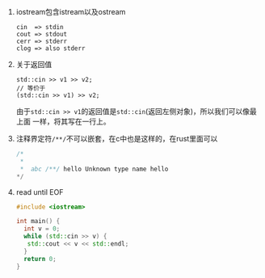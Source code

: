 1. iostream包含istream以及ostream

   ```
   cin  => stdin
   cout => stdout
   cerr => stderr
   clog => also stderr
   ```

2. 关于返回值
 
   ```
   std::cin >> v1 >> v2;
   // 等价于
   (std::cin >> v1) >> v2;
   ```

   由于`std::cin >> v1`的返回值是`std::cin`(返回左侧对象)，所以我们可以像最上面
   一样，将其写在一行上。

3. 注释界定符`/**/`不可以嵌套，在c中也是这样的，在rust里面可以
        
   ```cpp
   /*
    *
    *  abc /**/ hello Unknown type name hello
   */ 
   ```

4. read until EOF
 
   ```cpp
   #include <iostream>
   
   int main() {
     int v = 0;
     while (std::cin >> v) {
      std::cout << v << std::endl;
     }
     return 0;
   }
   ```
